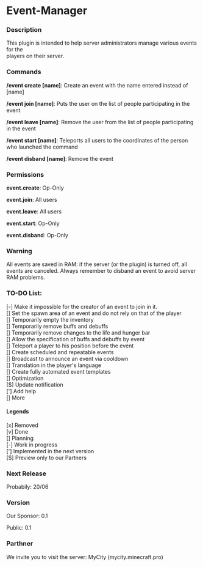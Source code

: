<h1>Event-Manager</h1>

<h3>Description</h3>
<p>This plugin is intended to help server administrators manage various events for the<br>
players on their server.</p>

<h3>Commands</h3>
<p><b>/event create [name]</b>: Create an event with the name entered instead of [name]</p>
<p><b>/event join [name]</b>: Puts the user on the list of people participating in the event</p>
<p><b>/event leave [name]</b>: Remove the user from the list of people participating in the event</p>
<p><b>/event start [name]</b>: Teleports all users to the coordinates of the person who launched the command</p>
<p><b>/event disband [name]</b>: Remove the event</p>

<h3>Permissions</h3>
<p><b>event.create</b>: Op-Only</p>
<p><b>event.join</b>: All users</p>
<p><b>event.leave</b>: All users</p>
<p><b>event.start</b>: Op-Only</p>
<p><b>event.disband</b>: Op-Only</p>

<h3>Warning</h3>
<p>All events are saved in RAM: if the server (or the plugin) is turned off, all events are canceled.
Always remember to disband an event to avoid server RAM problems.</p>

<h3>TO-DO List:</h3>
[-] Make it impossible for the creator of an event to join in it.<br>
[] Set the spawn area of an event and do not rely on that of the player<br>
[] Temporarily empty the inventory<br>
[] Temporarily remove buffs and debuffs<br>
[] Temporarily remove changes to the life and hunger bar<br>
[] Allow the specification of buffs and debuffs by event<br>
[] Teleport a player to his position before the event<br>
[] Create scheduled and repeatable events<br>
[] Broadcast to announce an event via cooldown<br>
[] Translation in the player's language<br>
[] Create fully automated event templates<br>
[] Optimization<br>
[$] Update notification<br>
['] Add help<br>
[] More<br>

<h4> Legends </h4>
[x] Removed<br>
[v] Done<br>
[] Planning<br>
[-] Work in progress<br>
['] Implemented in the next version<br>
[$] Preview only to our Partners<br>

<h3>Next Release</h3>
Probabily: 20/06

<h3>Version</h3>
<p>Our Sponsor: 0.1</p>
<p>Public: 0.1</p>

<h3>Parthner</h3>
<p>We invite you to visit the server: MyCity (mycity.minecraft.pro)</p>
